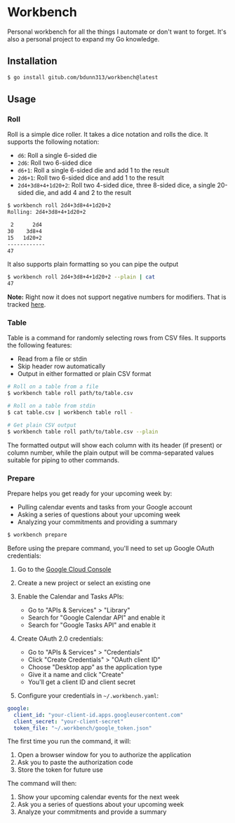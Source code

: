 # Workbench

Personal workbench for all the things I automate or don't want to forget. It's also a personal project to expand my Go knowledge.

## Installation

```sh
$ go install gitub.com/bdunn313/workbench@latest
```

## Usage

### Roll

Roll is a simple dice roller. It takes a dice notation and rolls the dice. It supports the following notation:

- `d6`: Roll a single 6-sided die
- `2d6`: Roll two 6-sided dice
- `d6+1`: Roll a single 6-sided die and add 1 to the result
- `2d6+1`: Roll two 6-sided dice and add 1 to the result
- `2d4+3d8+4+1d20+2`: Roll two 4-sided dice, three 8-sided dice, a single 20-sided die, and add 4 and 2 to the result

```sh
$ workbench roll 2d4+3d8+4+1d20+2
Rolling: 2d4+3d8+4+1d20+2

 2      2d4
30    3d8+4
15   1d20+2
------------
47
```

It also supports plain formatting so you can pipe the output

```sh
$ workbench roll 2d4+3d8+4+1d20+2 --plain | cat
47
```

**Note:** Right now it does not support negative numbers for modifiers. That is tracked [here](https://github.com/bdunn313/workbench/issues/1).

### Table

Table is a command for randomly selecting rows from CSV files. It supports the following features:

- Read from a file or stdin
- Skip header row automatically
- Output in either formatted or plain CSV format

```sh
# Roll on a table from a file
$ workbench table roll path/to/table.csv

# Roll on a table from stdin
$ cat table.csv | workbench table roll -

# Get plain CSV output
$ workbench table roll path/to/table.csv --plain
```

The formatted output will show each column with its header (if present) or column number, while the plain output will be comma-separated values suitable for piping to other commands.

### Prepare

Prepare helps you get ready for your upcoming week by:

- Pulling calendar events and tasks from your Google account
- Asking a series of questions about your upcoming week
- Analyzing your commitments and providing a summary

```sh
$ workbench prepare
```

Before using the prepare command, you'll need to set up Google OAuth credentials:

1. Go to the [Google Cloud Console](https://console.cloud.google.com/)
2. Create a new project or select an existing one
3. Enable the Calendar and Tasks APIs:
   - Go to "APIs & Services" > "Library"
   - Search for "Google Calendar API" and enable it
   - Search for "Google Tasks API" and enable it
4. Create OAuth 2.0 credentials:
   - Go to "APIs & Services" > "Credentials"
   - Click "Create Credentials" > "OAuth client ID"
   - Choose "Desktop app" as the application type
   - Give it a name and click "Create"
   - You'll get a client ID and client secret

5. Configure your credentials in `~/.workbench.yaml`:

```yaml
google:
  client_id: "your-client-id.apps.googleusercontent.com"
  client_secret: "your-client-secret"
  token_file: "~/.workbench/google_token.json"
```

The first time you run the command, it will:
1. Open a browser window for you to authorize the application
2. Ask you to paste the authorization code
3. Store the token for future use

The command will then:
1. Show your upcoming calendar events for the next week
2. Ask you a series of questions about your upcoming week
3. Analyze your commitments and provide a summary
